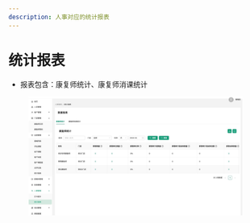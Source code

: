```yaml
---
description: 人事对应的统计报表
---
```


# 统计报表



* 报表包含：康复师统计、康复师消课统计

<figure><img src="../.gitbook/assets/人事管理统计报表.jpg" alt=""><figcaption></figcaption></figure>

